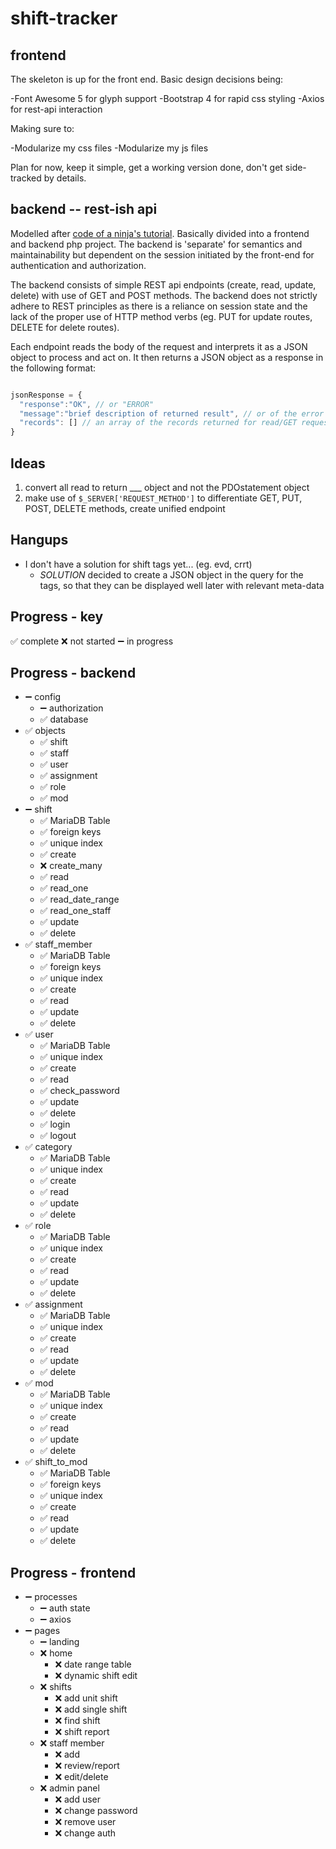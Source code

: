 # shift-tracker

## frontend

The skeleton is up for the front end.  Basic design decisions being:

-Font Awesome 5 for glyph support
-Bootstrap 4 for rapid css styling
-Axios for rest-api interaction

Making sure to:

-Modularize my css files
-Modularize my js files

Plan for now, keep it simple, get a working version done, don't get side-tracked by details.

## backend -- rest-ish api

Modelled after [code of a ninja's tutorial](https://www.codeofaninja.com/2017/02/create-simple-rest-api-in-php.html).  Basically divided into a frontend and backend php project.  The backend is 'separate' for semantics and maintainability but dependent on the session initiated by the front-end for authentication and authorization.

The backend consists of simple REST api endpoints (create, read, update, delete) with use of GET and POST methods.  The backend does not strictly adhere to REST principles as there is a reliance on session state and the lack of the proper use of HTTP method verbs (eg. PUT for update routes, DELETE for delete routes).

Each endpoint reads the body of the request and interprets it as a JSON object to process and act on.  It then returns a JSON object as a response in the following format:

```javascript

jsonResponse = {
  "response":"OK", // or "ERROR"
  "message":"brief description of returned result", // or of the error encountered
  "records": [] // an array of the records returned for read/GET requests
}

```

## Ideas

1. convert all read to return ___ object and not the PDOstatement object
2. make use of `$_SERVER['REQUEST_METHOD']` to differentiate GET, PUT, POST, DELETE methods, create unified endpoint

## Hangups

- I don't have a solution for shift tags yet... (eg. evd, crrt)
  - *SOLUTION* decided to create a JSON object in the query for the tags, so that they can be displayed well later with relevant meta-data

## Progress - key

✅ complete
❌ not started
➖ in progress

## Progress - backend

- ➖ config
  - ➖ authorization
  - ✅ database
- ✅ objects
  - ✅ shift
  - ✅ staff
  - ✅ user
  - ✅ assignment
  - ✅ role
  - ✅ mod
- ➖ shift
  - ✅ MariaDB Table
  - ✅ foreign keys
  - ✅ unique index
  - ✅ create
  - ❌ create_many
  - ✅ read
  - ✅ read_one
  - ✅ read_date_range
  - ✅ read_one_staff
  - ✅ update
  - ✅ delete
- ✅ staff_member
  - ✅ MariaDB Table
  - ✅ foreign keys
  - ✅ unique index
  - ✅ create
  - ✅ read
  - ✅ update
  - ✅ delete
- ✅ user
  - ✅ MariaDB Table
  - ✅ unique index
  - ✅ create
  - ✅ read
  - ✅ check_password
  - ✅ update
  - ✅ delete
  - ✅ login
  - ✅ logout
- ✅ category
  - ✅ MariaDB Table
  - ✅ unique index
  - ✅ create
  - ✅ read
  - ✅ update
  - ✅ delete
- ✅ role
  - ✅ MariaDB Table
  - ✅ unique index
  - ✅ create
  - ✅ read
  - ✅ update
  - ✅ delete
- ✅ assignment
  - ✅ MariaDB Table
  - ✅ unique index
  - ✅ create
  - ✅ read
  - ✅ update
  - ✅ delete
- ✅ mod
  - ✅ MariaDB Table
  - ✅ unique index
  - ✅ create
  - ✅ read
  - ✅ update
  - ✅ delete
- ✅ shift_to_mod
  - ✅ MariaDB Table
  - ✅ foreign keys
  - ✅ unique index
  - ✅ create
  - ✅ read
  - ✅ update
  - ✅ delete

## Progress - frontend

- ➖ processes
  - ➖ auth state
  - ➖ axios
- ➖ pages
  - ➖ landing
  - ❌ home
    - ❌ date range table
    - ❌ dynamic shift edit
  - ❌ shifts
    - ❌ add unit shift
    - ❌ add single shift
    - ❌ find shift
    - ❌ shift report
  - ❌ staff member
    - ❌ add
    - ❌ review/report
    - ❌ edit/delete
  - ❌ admin panel
    - ❌ add user
    - ❌ change password
    - ❌ remove user
    - ❌ change auth
